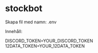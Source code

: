 # stockbot
Skapa fil med namn: .env

Innehåll:

DISCORD_TOKEN=YOUR_DISCORD_TOKEN
12DATA_TOKEN=YOUR_12DATA_TOKEN
